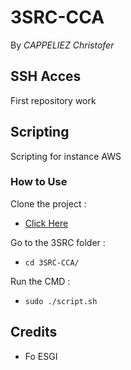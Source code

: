 #  3SRC-CCA
By *CAPPELIEZ Christofer*

##  SSH Acces

First repository work

##  Scripting

Scripting for instance AWS

### How to Use

Clone the project :
 - [Click Here](https://github.com/Vorgans/3SRC-CCA.git)

Go to the 3SRC folder :
 - `cd 3SRC-CCA/` 

Run the CMD :

 - `sudo ./script.sh`

## Credits

* Fo ESGI
